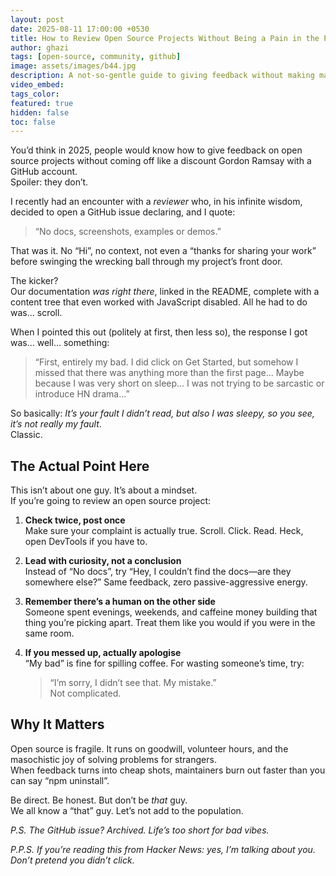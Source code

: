 ```yaml
---
layout: post
date: 2025-08-11 17:00:00 +0530
title: How to Review Open Source Projects Without Being a Pain in the Pull Request
author: ghazi
tags: [open-source, community, github]
image: assets/images/b44.jpg
description: A not-so-gentle guide to giving feedback without making maintainers want to throw their laptop out the window.
video_embed: 
tags_color: 
featured: true
hidden: false
toc: false
---
```


You’d think in 2025, people would know how to give feedback on open source projects without coming off like a discount Gordon Ramsay with a GitHub account.  
Spoiler: they don’t.

I recently had an encounter with a *reviewer* who, in his infinite wisdom, decided to open a GitHub issue declaring, and I quote:  
> “No docs, screenshots, examples or demos.”  

That was it. No “Hi”, no context, not even a “thanks for sharing your work” before swinging the wrecking ball through my project’s front door.  

The kicker?  
Our documentation *was right there*, linked in the README, complete with a content tree that even worked with JavaScript disabled. All he had to do was… scroll.

When I pointed this out (politely at first, then less so), the response I got was… well… something:

> “First, entirely my bad. I did click on Get Started, but somehow I missed that there was anything more than the first page... Maybe because I was very short on sleep... I was not trying to be sarcastic or introduce HN drama…”

So basically: *It’s your fault I didn’t read, but also I was sleepy, so you see, it’s not really my fault*.  
Classic.

## The Actual Point Here

This isn’t about one guy. It’s about a mindset.  
If you’re going to review an open source project:

1. **Check twice, post once**  
   Make sure your complaint is actually true. Scroll. Click. Read. Heck, open DevTools if you have to.

2. **Lead with curiosity, not a conclusion**  
   Instead of “No docs”, try “Hey, I couldn’t find the docs—are they somewhere else?” Same feedback, zero passive-aggressive energy.

3. **Remember there’s a human on the other side**  
   Someone spent evenings, weekends, and caffeine money building that thing you’re picking apart. Treat them like you would if you were in the same room.

4. **If you messed up, actually apologise**  
   “My bad” is fine for spilling coffee. For wasting someone’s time, try:  
   > “I’m sorry, I didn’t see that. My mistake.”  
   Not complicated.

## Why It Matters

Open source is fragile. It runs on goodwill, volunteer hours, and the masochistic joy of solving problems for strangers.  
When feedback turns into cheap shots, maintainers burn out faster than you can say “npm uninstall”.  

Be direct. Be honest. But don’t be *that* guy.  
We all know a “that” guy. Let’s not add to the population.

*P.S. The GitHub issue? Archived. Life’s too short for bad vibes.*

*P.P.S. If you’re reading this from Hacker News: yes, I’m talking about you. Don’t pretend you didn’t click.*  